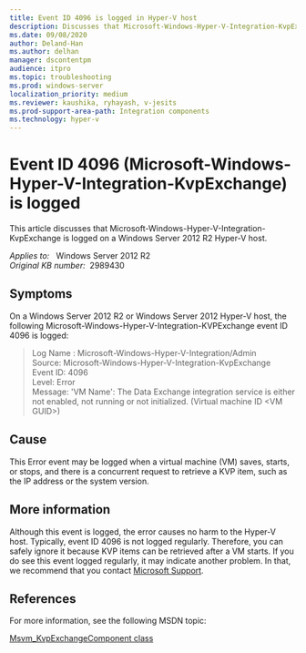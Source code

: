 ```yaml
---
title: Event ID 4096 is logged in Hyper-V host
description: Discusses that Microsoft-Windows-Hyper-V-Integration-KvpExchange is logged on a Windows Server 2012 R2 and Windows Server 2012 Hyper-V host. This event can safely be ignored.
ms.date: 09/08/2020
author: Deland-Han
ms.author: delhan
manager: dscontentpm
audience: itpro
ms.topic: troubleshooting
ms.prod: windows-server
localization_priority: medium
ms.reviewer: kaushika, ryhayash, v-jesits
ms.prod-support-area-path: Integration components
ms.technology: hyper-v
---
```

# Event ID 4096 (Microsoft-Windows-Hyper-V-Integration-KvpExchange) is logged

This article discusses that Microsoft-Windows-Hyper-V-Integration-KvpExchange is logged on a Windows Server 2012 R2 Hyper-V host.

_Applies to:_ &nbsp; Windows Server 2012 R2  
_Original KB number:_ &nbsp;2989430

## Symptoms

On a Windows Server 2012 R2 or Windows Server 2012 Hyper-V host, the following Microsoft-Windows-Hyper-V-Integration-KVPExchange event ID 4096 is logged:

> Log Name : Microsoft-Windows-Hyper-V-Integration/Admin  
Source: Microsoft-Windows-Hyper-V-Integration-KvpExchange  
Event ID: 4096  
Level: Error  
Message: 'VM Name': The Data Exchange integration service is either not enabled, not running or not initialized. (Virtual machine ID \<VM GUID>)

## Cause

This Error event may be logged when a virtual machine (VM) saves, starts, or stops, and there is a concurrent request to retrieve a KVP item, such as the IP address or the system version.

## More information

Although this event is logged, the error causes no harm to the Hyper-V host. Typically, event ID 4096 is not logged regularly. Therefore, you can safely ignore it because KVP items can be retrieved after a VM starts. If you do see this event logged regularly, it may indicate another problem. In that, we recommend that you contact [Microsoft Support](https://support.microsoft.com/contactus).

## References

For more information, see the following MSDN topic:

[Msvm_KvpExchangeComponent class](https://msdn.microsoft.com/library/hh850169%28v=vs.85%29.aspx)
